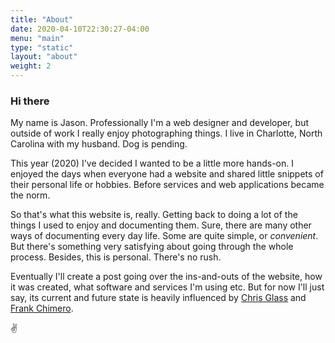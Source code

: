 ```yaml
---
title: "About"
date: 2020-04-10T22:30:27-04:00
menu: "main"
type: "static"
layout: "about"
weight: 2
---
```


### Hi there

My name is Jason. Professionally I'm a web designer and developer, but outside of work I really enjoy photographing things. I live in Charlotte, North Carolina with my husband. Dog is pending.

This year (2020) I've decided I wanted to be a little more hands-on. I enjoyed the days when everyone had a website and shared little snippets of their personal life or hobbies. Before services and web applications became the norm. 

So that's what this website is, really. Getting back to doing a lot of the things I used to enjoy and documenting them. Sure, there are many other ways of documenting every day life. Some are quite simple, or _convenient_. But there's something very satisfying about going through the whole process. Besides, this is personal. There's no rush.

Eventually I'll create a post going over the ins-and-outs of the website, how it was created, what software and services I'm using etc. But for now I'll just say, its current and future state is heavily influenced by <a href="https://chrisglass.com/" target="_blank">Chris Glass</a> and <a href="https://frankchimero.com" target="_blank">Frank Chimero</a>.

✌️
